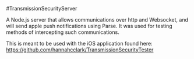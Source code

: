 #TransmissionSecurityServer

A Node.js server that allows communications over http and Websocket, and will send apple push notifications using Parse. It was used for testing methods of intercepting such communications.

This is meant to be used with the iOS application found here: https://github.com/hannahcclark/TransmissionSecurityTester